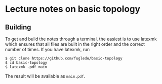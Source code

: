 Lecture notes on basic topology
===============================

Building
--------

To get and build the notes through a terminal, the easiest
is to use latexmk which ensures that all files are built in
the right order and the correct number of times. If you have
latexmk, run

    $ git clone https://github.com/fuglede/basic-topology
    $ cd basic-topology
    $ latexmk -pdf main

The result will be available as `main.pdf`.

